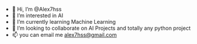 - 👋 Hi, I’m @Alex7hss
- 👀 I’m interested in AI
- 🌱 I’m currently learning Machine Learning
- 💞️ I’m looking to collaborate on AI Projects and totally any python project
- 📫 you can email me alex7hss@gmail.com

<!---
Alex7hss/Alex7hss is a ✨ special ✨ repository because its `README.md` (this file) appears on your GitHub profile.
You can click the Preview link to take a look at your changes.
--->
